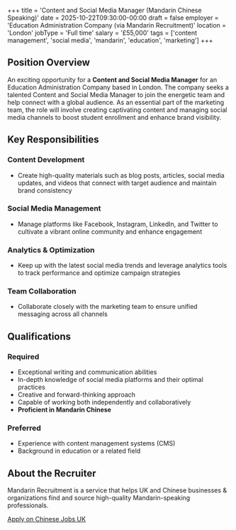 +++
title = 'Content and Social Media Manager (Mandarin Chinese Speaking)'
date = 2025-10-22T09:30:00-00:00
draft = false
employer = 'Education Administration Company (via Mandarin Recruitment)'
location = 'London'
jobType = 'Full time'
salary = '£55,000'
tags = ['content management', 'social media', 'mandarin', 'education', 'marketing']
+++

## Position Overview

An exciting opportunity for a **Content and Social Media Manager** for an Education Administration Company based in London. The company seeks a talented Content and Social Media Manager to join the energetic team and help connect with a global audience. As an essential part of the marketing team, the role will involve creating captivating content and managing social media channels to boost student enrollment and enhance brand visibility.

## Key Responsibilities

### Content Development
- Create high-quality materials such as blog posts, articles, social media updates, and videos that connect with target audience and maintain brand consistency

### Social Media Management
- Manage platforms like Facebook, Instagram, LinkedIn, and Twitter to cultivate a vibrant online community and enhance engagement

### Analytics & Optimization
- Keep up with the latest social media trends and leverage analytics tools to track performance and optimize campaign strategies

### Team Collaboration
- Collaborate closely with the marketing team to ensure unified messaging across all channels

## Qualifications

### Required
- Exceptional writing and communication abilities
- In-depth knowledge of social media platforms and their optimal practices
- Creative and forward-thinking approach
- Capable of working both independently and collaboratively
- **Proficient in Mandarin Chinese**

### Preferred
- Experience with content management systems (CMS)
- Background in education or a related field

## About the Recruiter

Mandarin Recruitment is a service that helps UK and Chinese businesses & organizations find and source high-quality Mandarin-speaking professionals.

[Apply on Chinese Jobs UK](https://chinesejobs.uk/jobs/31008)

